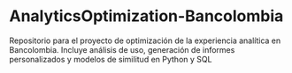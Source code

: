 # AnalyticsOptimization-Bancolombia
Repositorio para el proyecto de optimización de la experiencia analítica en Bancolombia. Incluye análisis de uso, generación de informes personalizados y modelos de similitud en Python y SQL
